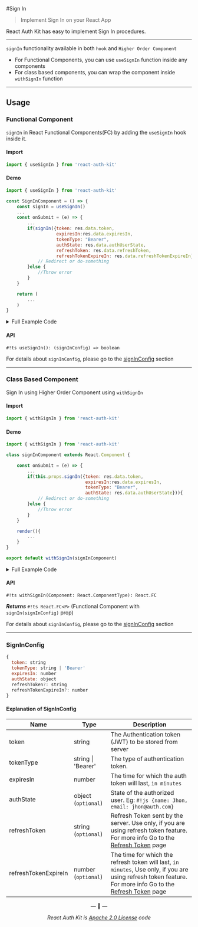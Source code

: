 #Sign In

> Implement Sign In on your React App


React Auth Kit has easy to implement Sign In procedures.

---

`signIn` functionality available in both `hook` and `Higher Order Component`

- For Functional Components, you can use `useSignIn` function inside any components
- For class based components, you can wrap the component inside `withSignIn` function


<div data-ea-publisher="authkitarkadipme" data-ea-type="text" data-ea-keywords="web|react|javascript|python|database|node|mongo" id="signin"></div>


---

## Usage
### Functional Component

`signIn` in React Functional Components(FC) by adding the `useSignIn` hook inside it.

#### Import

```js
import { useSignIn } from 'react-auth-kit'
```
#### Demo
```jsx
import { useSignIn } from 'react-auth-kit'

const SignInComponent = () => {
    const signIn = useSignIn()
    ...
    const onSubmit = (e) => {
        ...
        if(signIn({token: res.data.token,
                   expiresIn:res.data.expiresIn,
                   tokenType: "Bearer",
                   authState: res.data.authUserState,
                   refreshToken: res.data.refreshToken,                    // Only if you are using refreshToken feature
                   refreshTokenExpireIn: res.data.refreshTokenExpireIn})){ // Only if you are using refreshToken feature
            // Redirect or do-something
        }else {
            //Throw error
        }
    }

    return (
        ...
    )
}
```

<details>
    <summary>Full Example Code</summary>
    <br>


```jsx
import React from "react"
import axios from 'axios'
import { useSignIn } from 'react-auth-kit'

const SignInComponent = () => {
    const signIn = useSignIn()
    const [formData, setFormData] = React.useState({email: '', password: ''})

    const onSubmit = (e) => {
        e.preventDefault()
        axios.post('/api/login', formData)
            .then((res)=>{
                if(res.status === 200){
                    if(signIn({token: res.data.token,
                               expiresIn:res.data.expiresIn,
                               tokenType: "Bearer",
                               authState: res.data.authUserState,
                               refreshToken: res.data.refreshToken,                    // Only if you are using refreshToken feature
                               refreshTokenExpireIn: res.data.refreshTokenExpireIn})){ // Only if you are using refreshToken feature
                        // Redirect or do-something
                    }else {
                        //Throw error
                    }
                }
            })
    }

    return (
        <form onSubmit={onSubmit}>
            <input type={"email"} onChange={(e)=>setFormData({...formData, email: e.target.value})}/>
            <input type={"password"} onChange={(e)=>setFormData({...formData, password: e.target.value})}/>

            <button>Submit</button>
        </form>
    )
}
```
</details>

#### API

`#!ts useSignIn(): (signInConfig) => boolean`

For details about `signInConfig`, please go to the [signInConfig](#signinconfig) section

---

### Class Based Component

Sign In using Higher Order Component using `withSignIn`

#### Import

```js
import { withSignIn } from 'react-auth-kit'
```

#### Demo
```jsx
import { withSignIn } from 'react-auth-kit'

class signInComponent extends React.Component {

    const onSubmit = (e) => {
        ...
        if(this.props.signIn({token: res.data.token,
                              expiresIn:res.data.expiresIn,
                              tokenType: "Bearer",
                              authState: res.data.authUserState})){
            // Redirect or do-something
        }else {
            //Throw error
        }
    }

    render(){
        ...
    }
}

export default withSignIn(signInComponent)
```

<details>
    <summary>Full Example Code</summary>
    <br>

```jsx
import React from 'react'
import axios from 'axios'
import { withSignIn } from 'react-auth-kit'

class signInComponent extends React.Component {
    state={email: '', password: ''}

    onSubmit = (e) => {
        e.preventDefault()
        axios.post('/api/login', this.state)
            .then((res)=>{
                if(res.status === 200){
                    if(this.props.signIn({token: res.data.token,
                                          expiresIn:res.data.expiresIn,
                                          tokenType: "Bearer",
                                          authState: res.data.authUserState})){
                        // Redirect or do-something
                    }else {
                        //Throw error
                    }
                }
            })
    }

    render(){
        return (
            <form onSubmit={onSubmit}>
                <input type={"email"} onChange={(e)=>this.setState({...this.state, email: e.target.value})}/>
                <input type={"password"} onChange={(e)=>this.setState({...this.state, password: e.target.value})}/>

                <button>Submit</button>
            </form>
        )
    }
}

export default withSignIn(signInComponent)

```
</details>

#### API

`#!ts withSignIn(Component: React.ComponentType): React.FC`

_**Returns**_  `#!ts React.FC<P>` (Functional Component with `signIn(signInConfig)` prop)

For details about `signInConfig`, please go to the [signInConfig](#signinconfig) section

---

### SignInConfig

```js
{
  token: string
  tokenType: string | 'Bearer'
  expiresIn: number
  authState: object
  refreshToken?: string
  refreshTokenExpireIn?: number
}
```
#### Explanation of SignInConfig

| Name                 | Type                | Description                                                                                                                                                                  |
|----------------------|---------------------|------------------------------------------------------------------------------------------------------------------------------------------------------------------------------|
| token                | string              | The Authentication token (JWT) to be stored from server                                                                                                                      |
| tokenType            | string  \| 'Bearer' | The type of authentication token.                                                                                                                                            |
| expiresIn            | number              | The time for which the auth token will last, `in minutes`                                                                                                                    |
| authState            | object (`optional`) | State of the authorized user. Eg: `#!js {name: Jhon, email: jhon@auth.com}`                                                                                                  |
| refreshToken         | string (`optional`) | Refresh Token sent by the server. Use only, if you are using refresh token feature. For more info Go to the [Refresh Token](./refreshtoken) page                             |
| refreshTokenExpireIn | number (`optional`) | The time for which the refresh token will last, `in minutes`, Use only, if you are using refresh token feature. For more info Go to the [Refresh Token](./refreshtoken) page |

<p align="center">&mdash; 🔑  &mdash;</p>
<p align="center"><i>React Auth Kit is <a href="https://github.com/react-auth-kit/react-auth-kit/blob/master/LICENSE">Apache 2.0 License</a> code</i></p>
